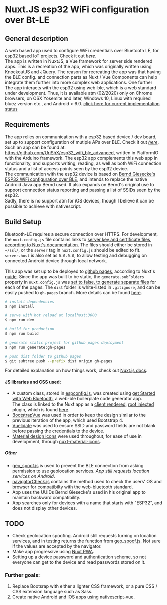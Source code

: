 # Nuxt.JS esp32 WiFi configuration over Bt-LE

## General description

A web based app used to configure WiFi credentials over Bluetooth LE, for esp32 based IoT projects. Check it out _[here](https://urishx.github.io/Nuxt_esp32_web-ble_wifi_config/)_. \
The app is written in NuxtJS, a Vue framework for server side rendered apps. This is a recreation of the app, which was originally written using KnockoutJS and JQuery. The reason for recreating the app was that having the BLE config. and connection parts as Nuxt / Vue Components can help integrate them further into more complex web applications. One further \
The app interacts with the esp32 using web-ble, which is a web standard under development. Thus, it is available atm (02/2020) only on Chrome browsers, on OSX Yosemite and later, Windows 10, Linux with required bluez version etc., and Android > 6.0. [click here for current implementation status](https://github.com/WebBluetoothCG/web-bluetooth/blob/master/implementation-status.md)

## Requirements

The app relies on communication with a esp32 based device / dev board, set up to support configuration of mutiple APs over BLE. Check it out _[here](https://urishx.github.io/Nuxt_esp32_web-ble_wifi_config/)_. \
Such an app can be found at: https://github.com/UriShX/esp32_wifi_ble_advanced, written in PlatformIO with the Arduino framework. The esp32 app complements this web app in functionality, and supports writing, reading, as well as both WiFi connection status and a list of access points seen by the esp32 device. \
The communication with the esp32 device is based on [Bernd Giesecke's ESP32 WiFi configuration over BLE](https://desire.giesecke.tk/index.php/2018/04/06/esp32-wifi-setup-over-ble/), and intends to replace the native Android Java app Bernd used. It also expands on Bernd's original use to support connection status reporting and passing a list of SSIDs seen by the esp32. \
Sadly, there is no support atm for iOS devices, though I believe it can be possible to achieve with nativescript.

## Build Setup

Bluetooth-LE requires a secure connection over HTTPS. For development, the `nuxt.config.js` file contains links to [server key and certificate files](https://letsencrypt.org/docs/certificates-for-localhost/#making-and-trusting-your-own-certificates), [according to Nuxt's documentation](https://nuxtjs.org/api/configuration-server#example-using-https-configuration). The files should either be stored in `~/ssl/`, or the `server` tag in `nuxt.config.js` should be edited to fit. `server.host` is also set as `0.0.0.0`, to allow testing and debugging on connected Android device through local network. \
 \
This app was set up to be deployed to [github pages](https://pages.github.com/), according to Nuxt's [guide](https://nuxtjs.org/faq/github-pages#__layout). Since the app was built to be static, the `generate.subFolders` property in `nuxt.config,js` was [set to false, to generate separate files](https://nuxtjs.org/api/configuration-generate/#subfolders) for each of the pages. The `dist` folder is white-listed in `.gitignore`, and can be easily pushed to `gh-pages` branch. More details can be found [here](https://gist.github.com/belohlavek/61dd16c08cd9c57a168408b9ac4121c2).

```bash
# install dependencies
$ npm install

# serve with hot reload at localhost:3000
$ npm run dev

# build for production
$ npm run build

# generate static project for github pages deployment
$ npm run generate:gh-pages

# push dist folder to github pages
$ git subtree push --prefix dist origin gh-pages
```

For detailed explanation on how things work, check out [Nuxt.js docs](https://nuxtjs.org).

#### JS libraries and CSS used:

- A custom class, stored in [espconfig.js](https://github.com/UriShX/Nuxt_esp32_web-ble_wifi_config/blob/master/assets/espconfig.js), was created using [get Started with Web Bluetooth](https://beaufortfrancois.github.io/sandbox/web-bluetooth/generator/), a web-ble boilerplate code generator app. \
  The class is linked to the Nuxt app as a [client rendered](https://nuxtjs.org/guide/plugins/#name-conventional-plugin), [root injected](https://nuxtjs.org/guide/plugins/#inject-in-root-amp-context) plugin, which is found [here](https://github.com/UriShX/Nuxt_esp32_web-ble_wifi_config/blob/master/plugins/espconfig.client.js).
- [BootstrapVue](https://bootstrap-vue.org/) was used in order to keep the design similar to the previous iteration of the app, which used Bootstrap 4.
- [Vuelidate](https://vuelidate.js.org/) was used to ensure SSID and password fields are not blank before passing the credentials to the device.
- [Material design icons](https://material.io/resources/icons/?style=baseline) were used throughout, for ease of use in development, through [nuxt-material-icons](https://github.com/anteriovieira/nuxt-material-design-icons).

##### _Other_

- [geo_spoof.js](https://github.com/UriShX/Nuxt_esp32_web-ble_wifi_config/blob/master/static/geo_spoof.js) is used to prevent the BLE connection from asking permission to use geolocation services. _App still requests location services on Android_.
- [navigatorCheck.js](https://github.com/UriShX/Nuxt_esp32_web-ble_wifi_config/blob/master/assets/navigatorCheck.js) contains the method used to check the users' OS and browser for compatibilty with the web-bluetooth standard.
- App uses the UUIDs Bernd Giesecke's used in his original app to maintain backward compatibility.
- App searches only for devices with a name that starts with "ESP32", and does not display other devices.

## TODO

- Check geolocation spoofing. Android still requests turning on location services, and in testing returns the function from [geo_spoof.js](https://github.com/UriShX/Nuxt_esp32_web-ble_wifi_config/blob/master/static/geo_spoof.js). Not sure if the values are accepted by the navigator.
- Make app progressive using [Nuxt PWA](https://pwa.nuxtjs.org/).
- Setting up a device password and authentication scheme, so not everyone can get to the device and read passwords stored on it.

### Further goals:

1. Replace Bootsrap with either a lighter CSS framework, or a pure CSS / CSS extension language such as Sass.
1. Create native Android and iOS apps using [nativescript-vue](https://nativescript-vue.org/en/docs/getting-started/code-sharing/).
